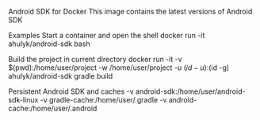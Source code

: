 Android SDK for Docker 
This image contains the latest versions of Android SDK

Examples
Start a container and open the shell
docker run -it ahulyk/android-sdk bash

Build the project in current directory
docker run -it -v $(pwd):/home/user/project -w /home/user/project -u $(id -u):$(id -g) ahulyk/android-sdk gradle build

Persistent Android SDK and caches
-v android-sdk:/home/user/android-sdk-linux
-v gradle-cache:/home/user/.gradle
-v android-cache:/home/user/.android
